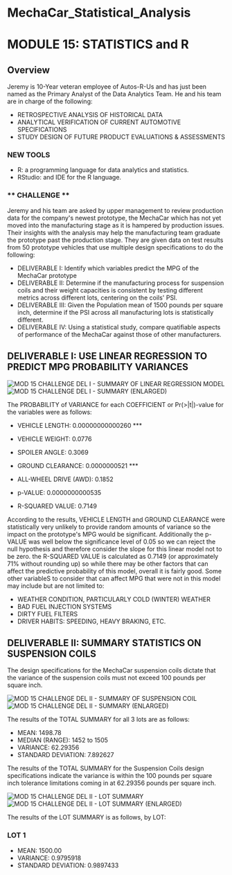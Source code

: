 # MechaCar_Statistical_Analysis
# MODULE 15: STATISTICS and R

## Overview
Jeremy is 10-Year veteran employee of Autos-R-Us and has just been named as the Primary Analyst of the Data Analytics Team.  He and his team are in charge of the following:
* RETROSPECTIVE ANALYSIS OF HISTORICAL DATA
* ANALYTICAL VERIFICATION OF CURRENT AUTOMOTIVE SPECIFICATIONS
* STUDY DESIGN OF FUTURE PRODUCT EVALUATIONS & ASSESSMENTS

### NEW TOOLS
* R: a programming language for data analytics and statistics.
* RStudio: and IDE for the R language.

### ** CHALLENGE **
Jeremy and his team are asked by upper management to review production data for the company's newest prototype, the MechaCar which has not yet moved into the manufacturing stage as it is hampered by production issues.  Their insights with the analysis may help the manufacturing team graduate the prototype past the production stage.  They are given data on test results from 50 prototype vehicles that use multiple design specifications to do the following:
* DELIVERABLE I: Identify which variables predict the MPG of the MechaCar prototype
* DELIVERABLE II: Determine if the manufacturing process for suspension coils and their weight capacities is consistent by testing different metrics across different lots, centering on the coils' PSI.
* DELIVERABLE III: Given the Population mean of 1500 pounds per square inch, determine if the PSI across all manufacturing lots is statistically different.
* DELIVERABLE IV: Using a statistical study, compare quatifiable aspects of performance of the MechaCar against those of other manufacturers.

## DELIVERABLE I: USE LINEAR REGRESSION TO PREDICT MPG PROBABILITY VARIANCES
![MOD 15 CHALLENGE DEL I - SUMMARY OF LINEAR REGRESSION MODEL](https://user-images.githubusercontent.com/99851509/175805802-3884c4cb-5698-42ef-933c-b85ce00a6b10.png)
![MOD 15 CHALLENGE DEL I - SUMMARY (ENLARGED)](https://user-images.githubusercontent.com/99851509/175838250-7a5737e6-8474-43c2-b768-8d5886922110.png)

The PROBABILITY of VARIANCE for each COEFFICIENT or Pr(>|t|)-value for the variables were as follows:
* VEHICLE LENGTH: 0.00000000000260 ***
* VEHICLE WEIGHT: 0.0776
* SPOILER ANGLE: 0.3069
* GROUND CLEARANCE: 0.0000000521 ***
* ALL-WHEEL DRIVE (AWD): 0.1852

* p-VALUE: 0.0000000000535
* R-SQUARED VALUE: 0.7149

According to the results, VEHICLE LENGTH and GROUND CLEARANCE were statistically very unlikely to provide random amounts of variance so the impact on the prototype's MPG would be significant.  Additionally the p-VALUE was well below the significance level of 0.05 so we can reject the null hypothesis and therefore consider the slope for this linear model not to be zero.  the R-SQUARED VALUE is calculated as 0.7149 (or approximately 71% without rounding up) so while there may be other factors that can affect the predictive probability of this model, overall it is fairly good.  Some other variableS to consider that can affect MPG that were not in this model may include but are not limited to:
* WEATHER CONDITION, PARTICULARLY COLD (WINTER) WEATHER
* BAD FUEL INJECTION SYSTEMS
* DIRTY FUEL FILTERS
* DRIVER HABITS: SPEEDING, HEAVY BRAKING, ETC.


## DELIVERABLE II: SUMMARY STATISTICS ON SUSPENSION COILS
The design specifications for the MechaCar suspension coils dictate that the variance of the suspension coils must not exceed 100 pounds per square inch.

![MOD 15 CHALLENGE DEL II - SUMMARY OF SUSPENSION COIL](https://user-images.githubusercontent.com/99851509/175838145-decc5c91-7cd0-4ca6-be72-1de10b01e276.png)
![MOD 15 CHALLENGE DEL II - SUMMARY (ENLARGED)](https://user-images.githubusercontent.com/99851509/175838645-f6e129ac-76e1-4a12-9276-368038f5360c.png)

The results of the TOTAL SUMMARY for all 3 lots are as follows:
* MEAN: 1498.78
* MEDIAN (RANGE): 1452 to 1505
* VARIANCE: 62.29356
* STANDARD DEVIATION: 7.892627

The results of the TOTAL SUMMARY for the Suspension Coils design specifications indicate the variance is within the 100 pounds per square inch tolerance limitations coming in at 62.29356 pounds per square inch.


![MOD 15 CHALLENGE DEL II - LOT SUMMARY](https://user-images.githubusercontent.com/99851509/175841711-5574c468-a039-4f9d-a8df-efa640238818.png)
![MOD 15 CHALLENGE DEL II - LOT SUMMARY (ENLARGED)](https://user-images.githubusercontent.com/99851509/175841743-74a9966e-887e-4ed6-a3be-cd57b6c73834.png)

The results of the LOT SUMMARY is as follows, by LOT:
### LOT 1
* MEAN: 1500.00
* VARIANCE: 0.9795918
* STANDARD DEVIATION: 0.9897433


